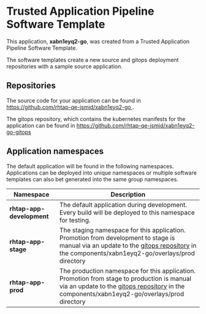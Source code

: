 # Trusted Application Pipeline Software Template

This application, **xabn1eyq2-go**, was created from a Trusted Application Pipeline Software Template.

The software templates create a new source and gitops deployment repositories with a sample source application. 

## Repositories

The source code for your application can be found in [https://github.com/rhtap-qe-jsmid/xabn1eyq2-go ](https://github.com/rhtap-qe-jsmid/xabn1eyq2-go ).
 
The gitops repository, which contains the kubernetes manifests for the application can be found in 
[https://github.com/rhtap-qe-jsmid/xabn1eyq2-go-gitops ](https://github.com/rhtap-qe-jsmid/xabn1eyq2-go-gitops ) 

## Application namespaces 

The default application will be found in the following namespaces. Applications can be deployed into unique namespaces or multiple software templates can also bet generated into the same group namespaces.  

|  Namespace   |  Description   |  
| -------- | -------- |   
| **rhtap-app-development** | The default application during development. Every build will be deployed to this namespace for testing. | 
| **rhtap-app-stage** | The staging namespace for this application. Promotion from development to stage is manual via an update to the [gitops repository](https://github.com/rhtap-qe-jsmid/xabn1eyq2-go-gitops ) in the components/xabn1eyq2-go/overlays/prod directory |  
| **rhtap-app-prod** | The production namespace for this application. Promotion from stage to production is manual via an update to the [gitops repository](https://github.com/rhtap-qe-jsmid/xabn1eyq2-go-gitops ) in the components/xabn1eyq2-go/overlays/prod directory | 